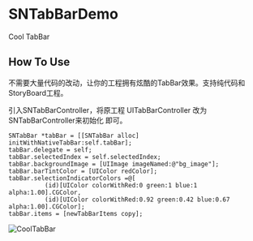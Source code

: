 # SNTabBarDemo

Cool TabBar

## How To Use
不需要大量代码的改动，让你的工程拥有炫酷的TabBar效果。支持纯代码和StoryBoard工程。

引入SNTabBarController，将原工程 UITabBarController 改为 SNTabBarController来初始化 即可。

```
SNTabBar *tabBar = [[SNTabBar alloc] initWithNativeTabBar:self.tabBar];
tabBar.delegate = self;
tabBar.selectedIndex = self.selectedIndex;
tabBar.backgroundImage = [UIImage imageNamed:@"bg_image"];
tabBar.barTintColor = [UIColor redColor];
tabBar.selectionIndicatorColors =@[
          (id)[UIColor colorWithRed:0 green:1 blue:1 alpha:1.00].CGColor,
          (id)[UIColor colorWithRed:0.92 green:0.42 blue:0.67 alpha:1.00].CGColor];
tabBar.items = [newTabBarItems copy];
```

![CoolTabBar](https://user-images.githubusercontent.com/7598376/148808370-562605c4-7249-4bbf-848b-dae75d5f40cb.gif)
